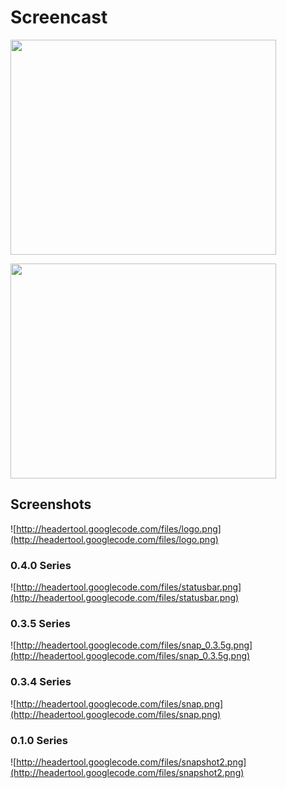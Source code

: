 # Screencast #
<a href='http://www.youtube.com/watch?feature=player_embedded&v=8gcrLk9KTdk' target='_blank'><img src='http://img.youtube.com/vi/8gcrLk9KTdk/0.jpg' width='425' height=344 /></a>

<a href='http://www.youtube.com/watch?feature=player_embedded&v=UjXy65cuRy8' target='_blank'><img src='http://img.youtube.com/vi/UjXy65cuRy8/0.jpg' width='425' height=344 /></a>

## Screenshots ##
![http://headertool.googlecode.com/files/logo.png](http://headertool.googlecode.com/files/logo.png)
### 0.4.0 Series ###
![http://headertool.googlecode.com/files/statusbar.png](http://headertool.googlecode.com/files/statusbar.png)
### 0.3.5 Series ###
![http://headertool.googlecode.com/files/snap_0.3.5g.png](http://headertool.googlecode.com/files/snap_0.3.5g.png)
### 0.3.4 Series ###
![http://headertool.googlecode.com/files/snap.png](http://headertool.googlecode.com/files/snap.png)
### 0.1.0 Series ###
![http://headertool.googlecode.com/files/snapshot2.png](http://headertool.googlecode.com/files/snapshot2.png)